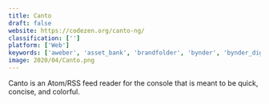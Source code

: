 ```yaml
---
title: Canto
draft: false 
website: https://codezen.org/canto-ng/
classification: ['']
platform: ['Web']
keywords: ['aweber', 'asset_bank', 'brandfolder', 'bynder', 'bynder_digital_asset_management', 'daminion', 'extensis_portfolio', 'feedburner', 'image_relay', 'libris', 'mailchimp', 'mediavalet', 'nuxeo_platform', 'opentext_mediabin', 'padlet_briefcase', 'percolate', 'widen_collective', 'wiredrive', 'woodwing_elvis_dam', 'pcloud']
image: 2020/04/Canto.png
---
```

Canto is an Atom/RSS feed reader for the console that is meant to be quick, concise, and colorful.